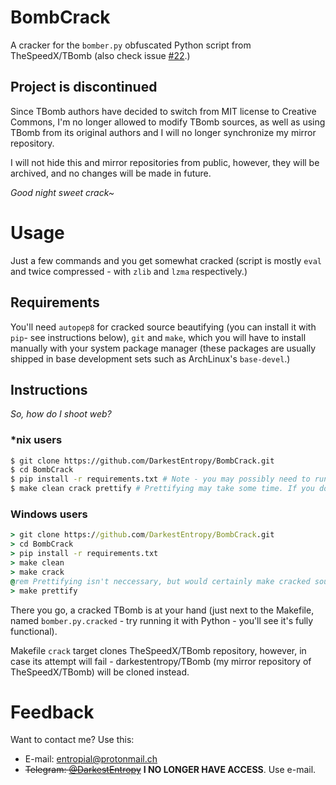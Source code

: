 # BombCrack
A cracker for the `bomber.py` obfuscated Python script from TheSpeedX/TBomb (also check issue [#22](https://github.com/TheSpeedX/TBomb/issues/22).)

## Project is discontinued
Since TBomb authors have decided to switch from MIT license to Creative Commons, I'm no longer allowed to modify TBomb sources, as well as using TBomb from its original authors and I will no longer synchronize my mirror repository.

I will not hide this and mirror repositories from public, however, they will be archived, and no changes will be made in future.

*Good night sweet crack~*

# Usage
Just a few commands and you get somewhat cracked (script is mostly `eval` and twice compressed - with `zlib` and `lzma` respectively.)

## Requirements
You'll need `autopep8` for cracked source beautifying
(you can install it with `pip`- see instructions below),
`git` and `make`, which you will have to install manually with your system package manager (these packages are usually shipped in base development sets such as ArchLinux's `base-devel`.)

## Instructions
_So, how do I shoot web?_

### \*nix users
```bash
$ git clone https://github.com/DarkestEntropy/BombCrack.git
$ cd BombCrack
$ pip install -r requirements.txt # Note - you may possibly need to run this as root or append --user flag
$ make clean crack prettify # Prettifying may take some time. If you don't want it - remove 'prettify' target
```

### Windows users
```bat
> git clone https://github.com/DarkestEntropy/BombCrack.git
> cd BombCrack
> pip install -r requirements.txt
> make clean
> make crack
@rem Prettifying isn't neccessary, but would certainly make cracked source cleaner.
> make prettify
```

There you go, a cracked TBomb is at your hand (just next to the Makefile, named `bomber.py.cracked` - try running it with Python - you'll see it's fully functional).

Makefile `crack` target clones TheSpeedX/TBomb repository, however, in case its attempt will fail - darkestentropy/TBomb (my mirror repository of TheSpeedX/TBomb) will be cloned instead.

# Feedback
Want to contact me? Use this:
* E-mail: [entropial@protonmail.ch](mailto:entropial@protonmail.ch)
* ~~Telegram: [@DarkestEntropy](https://t.me/DarkestEntropy)~~ **I NO LONGER HAVE ACCESS**. Use e-mail.
